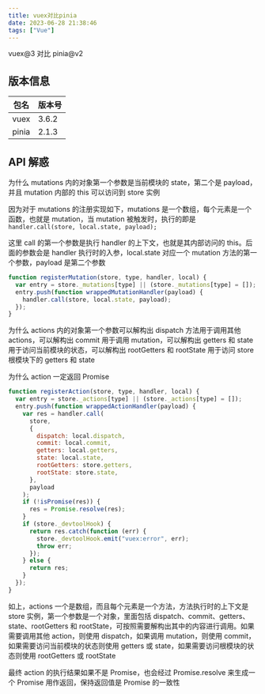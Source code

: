 ```yaml
---
title: vuex对比pinia
date: 2023-06-28 21:38:46
tags: ["Vue"]
---
```


vuex@3 对比 pinia@v2

<!--more-->

## 版本信息

| 包名  | 版本号 |
| ----- | ------ |
| vuex  | 3.6.2  |
| pinia | 2.1.3  |

## API 解惑

为什么 mutations 内的对象第一个参数是当前模块的 state，第二个是 payload，并且 mutation 内部的 this 可以访问到 store 实例

因为对于 mutations 的注册实现如下，mutations 是一个数组，每个元素是一个函数，也就是 mutation，当 mutation 被触发时，执行的即是`handler.call(store, local.state, payload);`

这里 call 的第一个参数是执行 handler 的上下文，也就是其内部访问的 this。后面的参数会是 handler 执行时的入参，local.state 对应一个 mutation 方法的第一个参数，payload 是第二个参数

```js
function registerMutation(store, type, handler, local) {
  var entry = store._mutations[type] || (store._mutations[type] = []);
  entry.push(function wrappedMutationHandler(payload) {
    handler.call(store, local.state, payload);
  });
}
```

为什么 actions 内的对象第一个参数可以解构出 dispatch 方法用于调用其他 actions，可以解构出 commit 用于调用 mutation，可以解构出 getters 和 state 用于访问当前模块的状态，可以解构出 rootGetters 和 rootState 用于访问 store 根模块下的 getters 和 state

为什么 action 一定返回 Promise

```js
function registerAction(store, type, handler, local) {
  var entry = store._actions[type] || (store._actions[type] = []);
  entry.push(function wrappedActionHandler(payload) {
    var res = handler.call(
      store,
      {
        dispatch: local.dispatch,
        commit: local.commit,
        getters: local.getters,
        state: local.state,
        rootGetters: store.getters,
        rootState: store.state,
      },
      payload
    );
    if (!isPromise(res)) {
      res = Promise.resolve(res);
    }
    if (store._devtoolHook) {
      return res.catch(function (err) {
        store._devtoolHook.emit("vuex:error", err);
        throw err;
      });
    } else {
      return res;
    }
  });
}
```

如上，actions 一个是数组，而且每个元素是一个方法，方法执行时的上下文是 store 实例，第一个参数是一个对象，里面包括 dispatch、commit、getters、state、rootGetters 和 rootState，可按照需要解构出其中的内容进行调用。如果需要调用其他 action，则使用 dispatch，如果调用 mutation，则使用 commit，如果需要访问当前模块的状态则使用 getters 或 state，如果需要访问根模块的状态则使用 rootGetters 或 rootState

最终 action 的执行结果如果不是 Promise，也会经过 Promise.resolve 来生成一个 Promise 用作返回，保持返回值是 Promise 的一致性
